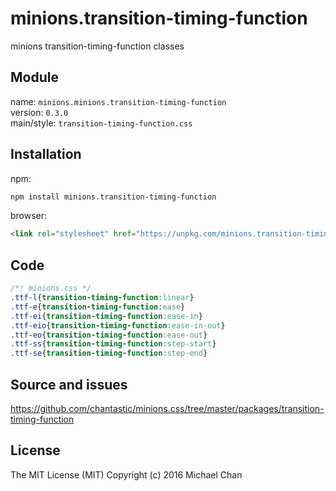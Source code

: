 # minions.transition-timing-function
minions transition-timing-function classes

## Module
name: `minions.minions.transition-timing-function`  
version: `0.3.0`  
main/style: `transition-timing-function.css`  

## Installation
npm:
```bash
npm install minions.transition-timing-function
```

browser:
```html
<link rel="stylesheet" href="https://unpkg.com/minions.transition-timing-function" />
```

## Code
```css
/*! minions.css */
.ttf-l{transition-timing-function:linear}
.ttf-e{transition-timing-function:ease}
.ttf-ei{transition-timing-function:ease-in}
.ttf-eio{transition-timing-function:ease-in-out}
.ttf-eo{transition-timing-function:ease-out}
.ttf-ss{transition-timing-function:step-start}
.ttf-se{transition-timing-function:step-end}

```

## Source and issues

https://github.com/chantastic/minions.css/tree/master/packages/transition-timing-function

## License

The MIT License (MIT)
Copyright (c) 2016 Michael Chan